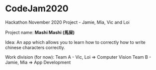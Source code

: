 # CodeJam2020
Hackathon November 2020 Project - Jamie, Mia, Vic and Loi

Project name: <b> Mashi Mashi (馬屎) </b>

Idea: An app which allows you to learn how to correctly how to write chinese characters correctly.

Work division (for now):
Team A - Vic, Loi => Computer Vision
Team B - Jamie, Mia => App Development
